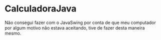 # CalculadoraJava
Não consegui fazer com o JavaSwing por conta de que meu computador por algum motivo não estava aceitando, tive de fazer desta maneira mesmo. 
